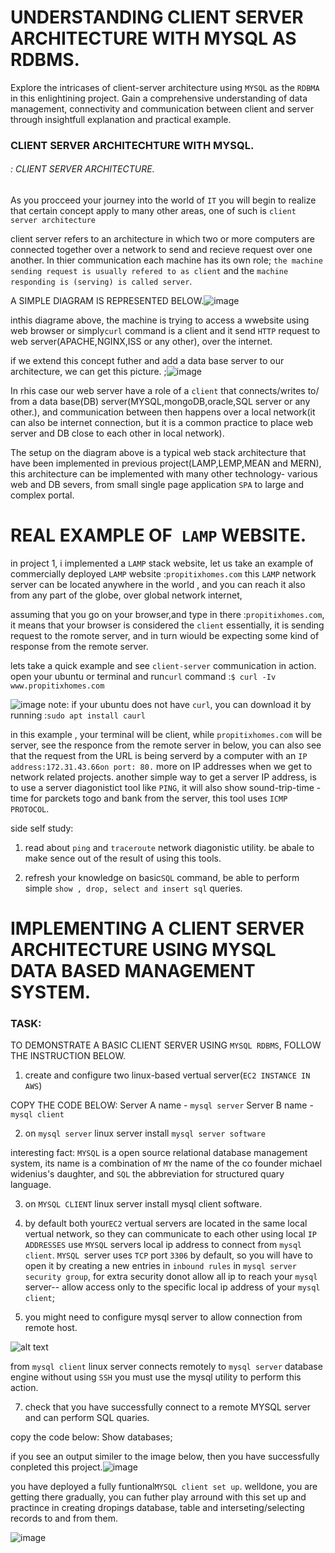 # UNDERSTANDING CLIENT SERVER ARCHITECTURE WITH MYSQL AS RDBMS.

Explore the intricases of client-server architecture using `MYSQL` as the     `RDBMA` in this enlightining project. Gain a comprehensive understanding of data management, connectivity and communication between client and server through insightfull explanation and practical example.






### CLIENT SERVER ARCHITECHTURE WITH MYSQL.

###### : CLIENT SERVER ARCHITECTURE.
As you procceed your journey into the world of `IT` you will begin to realize that certain concept apply to many other areas, one of such is `client server architecture`


client server refers to an architecture in which two or more computers are connected together over a network to send and recieve request over one another.      In thier communication each machine has its own role; `the machine sending request is usually refered to as client` and the `machine responding is (serving) is called server`.

A SIMPLE DIAGRAM IS REPRESENTED BELOW.![image](92.diagram.png)


inthis diagrame above, the machine is trying to access a wwebsite using web browser or simply`curl` command is a client and it send `HTTP` request to web server(APACHE,NGINX,ISS or any other), over the internet.



if we extend this concept futher and add a data base server to our architecture, we can get this picture. ;![image](93.diagram-2.png)



In rhis case our web server have a role of a `client` that connects/writes to/ from a data base(DB) server(MYSQL,mongoDB,oracle,SQL server or any other.), and communication between then happens over a local network(it can also be internet connection, but it is a common practice to place web server and DB close to each other in local network).




The setup on the diagram above is a typical web stack architecture that have been implemented in previous project(LAMP,LEMP,MEAN and MERN), this architecture can be implemented with many other technology- various web and DB severs, from small single page application `SPA` to large and complex portal.


# REAL EXAMPLE OF` LAMP` WEBSITE.
in project 1, i implemented  a `LAMP` stack website, let us take an example of commercially deployed `LAMP` website :`propitixhomes.com`
this `LAMP` network server can be located anywhere in the world , and you can reach it also from any part of the globe, over global network internet,


assuming that you go on your browser,and type in there :`propitixhomes.com`, it means that your browser is considered the `client` essentially, it is sending request to the romote server, and in turn wiould be expecting some kind of response from the remote server.

lets take a quick example and see `client-server` communication in action. open your ubuntu or terminal and run`curl` command :`$ curl -Iv www.propitixhomes.com`

![image](94.server-communication.png)
note: if your ubuntu does not have `curl`, you can download it by running :`sudo apt install caurl`

in this example , your terminal will be client, while `propitixhomes.com` will be server, see the responce from the remote server in below, you can also see that the request from the URL is being serverd by a computer with an `IP address:172.31.43.66on port: 80.` more on IP addresses when we get to network related projects.
another simple way to get a server IP address, is to use a server diagonistict tool like `PING`, it will also show sound-trip-time -time for parckets togo and bank from the server, this tool uses `ICMP PROTOCOL`.


side self study:
1. read about `ping` and `traceroute` network diagonistic utility. be abale to make sence out of the result of using this tools.

2. refresh your knowledge on basic`SQL` command, be able to perform simple `show , drop, select and insert sql` queries.


# IMPLEMENTING A CLIENT SERVER ARCHITECTURE USING MYSQL DATA BASED MANAGEMENT SYSTEM.
###   TASK:
TO DEMONSTRATE A BASIC CLIENT SERVER USING `MYSQL RDBMS`, FOLLOW THE INSTRUCTION BELOW.
1. create and configure two linux-based vertual server(`EC2 INSTANCE IN AWS`) 

COPY THE CODE BELOW: Server A name - `mysql server`
Server B name - `mysql client`

2. on `mysql server` linux server install `mysql server software`

interesting fact: `MYSQL` is a open source relational database management system, its name is a combination of `MY` the name of the co founder michael widenius's daughter, and `SQL` the abbreviation for structured quary language.

3. on `MYSQL CLIENT` linux server install mysql client software.

4. by default both your`EC2` vertual servers are located in the same local vertual network, so they can communicate to each other using local `IP ADDRESSES`  use `MYSQL` servers local ip address to connect from `mysql client`. `MYSQL `server uses `TCP` port `3306` by default, so you will have to open it by creating a new entries in `inbound rules` in `mysql server` `security group`, for extra security donot allow all ip to reach your `mysql` server-- allow access only to the specific local ip address of your `mysql client`;

5. you might need to configure mysql server to allow connection from remote host.

![alt text](95.server-inter-connection.png)

from `mysql client` linux server connects remotely to `mysql server` database engine without using `SSH` you must use the mysql utility to perform this action.

7. check that you have successfully connect to a remote MYSQL server and can perform SQL quaries.

copy the code below: Show databases;


if you see an output similer to the image below, then you have successfully conpleted this project.![image](96.database.png)


you have deployed a fully funtional`MYSQL client set up`. welldone, you are getting there gradually, you can futher play arround with this set up and practince in creating dropings database, table and interseting/selecting records to and from them.

![image](97.illustration.png)